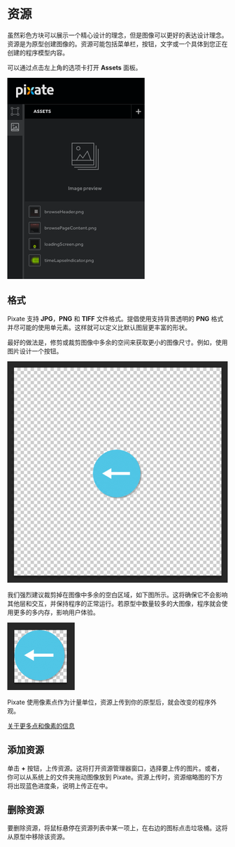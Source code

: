 # 资源

虽然彩色方块可以展示一个精心设计的理念，但是图像可以更好的表达设计理念。资源是为原型创建图像的。资源可能包括菜单栏，按钮，文字或一个具体到您正在创建的程序模型内容。

可以通过点击左上角的选项卡打开 **Assets** 面板。

![](images/assets1.png)

## 格式

Pixate 支持 **JPG**，**PNG** 和 **TIFF** 文件格式。提倡使用支持背景透明的 **PNG** 格式并尽可能的使用单元素。这样就可以定义比默认图层更丰富的形状。

最好的做法是，修剪或裁剪图像中多余的空间来获取更小的图像尺寸。例如，使用图片设计一个按钮。

![](images/assets2.png)

我们强烈建议裁剪掉在图像中多余的空白区域，如下图所示。这将确保它不会影响其他层和交互，并保持程序的正常运行。若原型中数量较多的大图像，程序就会使用更多的多内存，影响用户体验。

![](images/assets3.png)

Pixate 使用像素点作为计量单位，资源上传到你的原型后，就会改变的程序外观。

[关于更多点和像素的信息](http://pixate.uservoice.com/knowledgebase/articles/461806-2-high-level-concepts#PVP)

## 添加资源

单击 **+** 按钮，上传资源。这将打开资源管理器窗口，选择要上传的图片。或者，你可以从系统上的文件夹拖动图像放到 Pixate。资源上传时，资源缩略图的下方将出现蓝色进度条，说明上传正在中。

## 删除资源

要删除资源，将鼠标悬停在资源列表中某一项上，在右边的图标点击垃圾桶。这将从原型中移除该资源。
